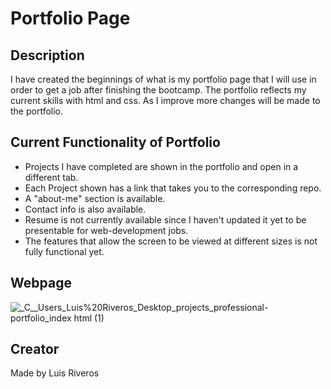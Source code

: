 # Portfolio Page

## Description
I have created the beginnings of what is my portfolio page that I will use in order to
get a job after finishing the bootcamp. The portfolio reflects my current skills with html
and css. As I improve more changes will be made to the portfolio.

## Current Functionality of Portfolio
* Projects I have completed are shown in the portfolio and open in a different tab.
* Each Project shown has a link that takes you to the corresponding repo.
* A "about-me" section is available.
* Contact info is also available.
* Resume is not currently available since I haven't updated it yet to be presentable for web-development jobs.
* The features that allow the screen to be viewed at different sizes is not fully functional yet.

## Webpage
![_C__Users_Luis%20Riveros_Desktop_projects_professional-portfolio_index html (1)](https://user-images.githubusercontent.com/78315917/160333578-0cc1f09b-d4a1-44d8-a846-b22805dfb199.png)


## Creator
Made by Luis Riveros

